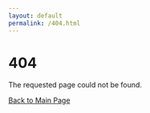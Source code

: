 ```yaml
---
layout: default
permalink: /404.html
---
```


# 404

The requested page could not be found.

[Back to Main Page](../)
